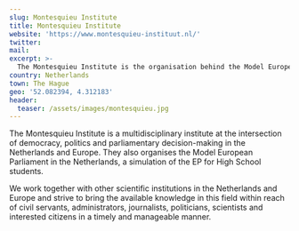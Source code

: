 ```yaml
---
slug: Montesquieu Institute
title: Montesquieu Institute
website: 'https://www.montesquieu-instituut.nl/'
twitter:
mail:
excerpt: >-
  The Montesquieu Institute is the organisation behind the Model European Parliament in the Netherlands, a simulation of the European Parliament for High School students, and a multidisciplinary institute at the intersection of democracy, politics and parliamentary decision-making in the Netherlands and Europe.
country: Netherlands
town: The Hague
geo: '52.082394, 4.312183'
header:
  teaser: /assets/images/montesquieu.jpg
---
```


The Montesquieu Institute is a multidisciplinary institute at the intersection of democracy, politics and parliamentary decision-making in the Netherlands and Europe. They also organises the Model European Parliament in the Netherlands, a simulation of the EP for High School students.

We work together with other scientific institutions in the Netherlands and Europe and strive to bring the available knowledge in this field within reach of civil servants, administrators, journalists, politicians, scientists and interested citizens in a timely and manageable manner.
